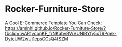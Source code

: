 # Rocker-Furniture-Store
A Cool E-Commerce Template 
You Can Check: https://aminhl.github.io/Rocker-Furniture-Store/?fbclid=IwAR1ycbpKF_frNKabvBWVUNIBYfy5xT9Pqek-DytcUW2wUj1epsCCsQ4fSZM
